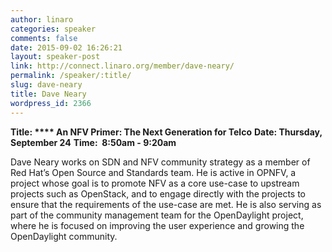 ```yaml
---
author: linaro
categories: speaker
comments: false
date: 2015-09-02 16:26:21
layout: speaker-post
link: http://connect.linaro.org/member/dave-neary/
permalink: /speaker/:title/
slug: dave-neary
title: Dave Neary
wordpress_id: 2366
---
```


**Title: **** An NFV Primer: The Next Generation for Telco**
**Date: Thursday, September 24**
**Time:  8:50am - 9:20am**
  

Dave Neary works on SDN and NFV community strategy as a member of Red Hat’s Open Source and Standards team. He is active in OPNFV, a project whose goal is to promote NFV as a core use-case to upstream projects such as OpenStack, and to engage directly with the projects to ensure that the requirements of the use-case are met. He is also serving as part of the community management team for the OpenDaylight project, where he is focused on improving the user experience and growing the OpenDaylight community.
